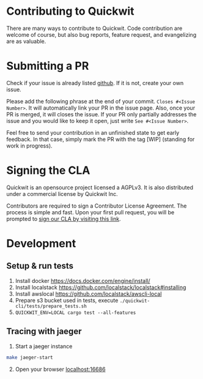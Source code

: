 # Contributing to Quickwit
There are many ways to contribute to Quickwit.
Code contribution are welcome of course, but also
bug reports, feature request, and evangelizing are as valuable.

# Submitting a PR
Check if your issue is already listed [github](https://github.com/quickwit-inc/quickwit/issues).
If it is not, create your own issue.

Please add the following phrase at the end of your commit.  `Closes #<Issue Number>`.
It will automatically link your PR in the issue page. Also, once your PR is merged, it will
closes the issue. If your PR only partially addresses the issue and you would like to
keep it open, just write `See #<Issue Number>`.

Feel free to send your contribution in an unfinished state to get early feedback.
In that case, simply mark the PR with the tag [WIP] (standing for work in progress).

# Signing the CLA
Quickwit is an opensource project licensed a AGPLv3.
It is also distributed under a commercial license by Quickwit Inc.

Contributors are required to sign a Contributor License Agreement.
The process is simple and fast. Upon your first pull request, you will be prompted to
[sign our CLA by visiting this link](https://cla-assistant.io/quickwit-inc/quickwit).

# Development
## Setup & run tests
1. Install docker https://docs.docker.com/engine/install/
2. Install localstack https://github.com/localstack/localstack#installing
3. Install awslocal https://github.com/localstack/awscli-local
4. Prepare s3 bucket used in tests, execute `./quickwit-cli/tests/prepare_tests.sh`
5. `QUICKWIT_ENV=LOCAL cargo test --all-features`

## Tracing with jaeger
1. Start a jaeger instance
```bash
make jaeger-start
```
2. Open your browser [localhost:16686](http://localhost:16686/)
